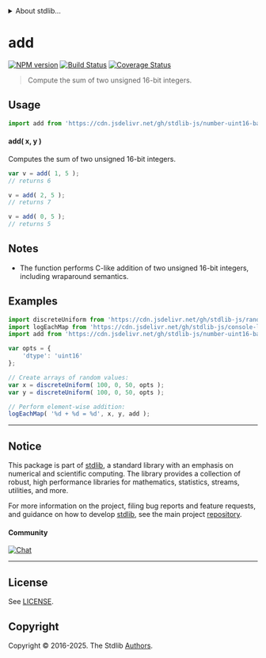 <!--

@license Apache-2.0

Copyright (c) 2025 The Stdlib Authors.

Licensed under the Apache License, Version 2.0 (the "License");
you may not use this file except in compliance with the License.
You may obtain a copy of the License at

   http://www.apache.org/licenses/LICENSE-2.0

Unless required by applicable law or agreed to in writing, software
distributed under the License is distributed on an "AS IS" BASIS,
WITHOUT WARRANTIES OR CONDITIONS OF ANY KIND, either express or implied.
See the License for the specific language governing permissions and
limitations under the License.

-->


<details>
  <summary>
    About stdlib...
  </summary>
  <p>We believe in a future in which the web is a preferred environment for numerical computation. To help realize this future, we've built stdlib. stdlib is a standard library, with an emphasis on numerical and scientific computation, written in JavaScript (and C) for execution in browsers and in Node.js.</p>
  <p>The library is fully decomposable, being architected in such a way that you can swap out and mix and match APIs and functionality to cater to your exact preferences and use cases.</p>
  <p>When you use stdlib, you can be absolutely certain that you are using the most thorough, rigorous, well-written, studied, documented, tested, measured, and high-quality code out there.</p>
  <p>To join us in bringing numerical computing to the web, get started by checking us out on <a href="https://github.com/stdlib-js/stdlib">GitHub</a>, and please consider <a href="https://opencollective.com/stdlib">financially supporting stdlib</a>. We greatly appreciate your continued support!</p>
</details>

# add

[![NPM version][npm-image]][npm-url] [![Build Status][test-image]][test-url] [![Coverage Status][coverage-image]][coverage-url] <!-- [![dependencies][dependencies-image]][dependencies-url] -->

> Compute the sum of two unsigned 16-bit integers.

<!-- Section to include introductory text. Make sure to keep an empty line after the intro `section` element and another before the `/section` close. -->

<section class="intro">

</section>

<!-- /.intro -->

<!-- Package usage documentation. -->



<section class="usage">

## Usage

```javascript
import add from 'https://cdn.jsdelivr.net/gh/stdlib-js/number-uint16-base-add@deno/mod.js';
```

#### add( x, y )

Computes the sum of two unsigned 16-bit integers.

```javascript
var v = add( 1, 5 );
// returns 6

v = add( 2, 5 );
// returns 7

v = add( 0, 5 );
// returns 5
```

</section>

<!-- /.usage -->

<!-- Package usage notes. Make sure to keep an empty line after the `section` element and another before the `/section` close. -->

<section class="notes">

## Notes

-   The function performs C-like addition of two unsigned 16-bit integers, including wraparound semantics.

</section>

<!-- /.notes -->

<!-- Package usage examples. -->

<section class="examples">

## Examples

<!-- eslint no-undef: "error" -->

```javascript
import discreteUniform from 'https://cdn.jsdelivr.net/gh/stdlib-js/random-array-discrete-uniform@deno/mod.js';
import logEachMap from 'https://cdn.jsdelivr.net/gh/stdlib-js/console-log-each-map@deno/mod.js';
import add from 'https://cdn.jsdelivr.net/gh/stdlib-js/number-uint16-base-add@deno/mod.js';

var opts = {
    'dtype': 'uint16'
};

// Create arrays of random values:
var x = discreteUniform( 100, 0, 50, opts );
var y = discreteUniform( 100, 0, 50, opts );

// Perform element-wise addition:
logEachMap( '%d + %d = %d', x, y, add );
```

</section>

<!-- /.examples -->

<!-- C interface documentation. -->



<!-- Section for related `stdlib` packages. Do not manually edit this section, as it is automatically populated. -->

<section class="related">

</section>

<!-- /.related -->

<!-- Section for all links. Make sure to keep an empty line after the `section` element and another before the `/section` close. -->


<section class="main-repo" >

* * *

## Notice

This package is part of [stdlib][stdlib], a standard library with an emphasis on numerical and scientific computing. The library provides a collection of robust, high performance libraries for mathematics, statistics, streams, utilities, and more.

For more information on the project, filing bug reports and feature requests, and guidance on how to develop [stdlib][stdlib], see the main project [repository][stdlib].

#### Community

[![Chat][chat-image]][chat-url]

---

## License

See [LICENSE][stdlib-license].


## Copyright

Copyright &copy; 2016-2025. The Stdlib [Authors][stdlib-authors].

</section>

<!-- /.stdlib -->

<!-- Section for all links. Make sure to keep an empty line after the `section` element and another before the `/section` close. -->

<section class="links">

[npm-image]: http://img.shields.io/npm/v/@stdlib/number-uint16-base-add.svg
[npm-url]: https://npmjs.org/package/@stdlib/number-uint16-base-add

[test-image]: https://github.com/stdlib-js/number-uint16-base-add/actions/workflows/test.yml/badge.svg?branch=main
[test-url]: https://github.com/stdlib-js/number-uint16-base-add/actions/workflows/test.yml?query=branch:main

[coverage-image]: https://img.shields.io/codecov/c/github/stdlib-js/number-uint16-base-add/main.svg
[coverage-url]: https://codecov.io/github/stdlib-js/number-uint16-base-add?branch=main

<!--

[dependencies-image]: https://img.shields.io/david/stdlib-js/number-uint16-base-add.svg
[dependencies-url]: https://david-dm.org/stdlib-js/number-uint16-base-add/main

-->

[chat-image]: https://img.shields.io/gitter/room/stdlib-js/stdlib.svg
[chat-url]: https://app.gitter.im/#/room/#stdlib-js_stdlib:gitter.im

[stdlib]: https://github.com/stdlib-js/stdlib

[stdlib-authors]: https://github.com/stdlib-js/stdlib/graphs/contributors

[umd]: https://github.com/umdjs/umd
[es-module]: https://developer.mozilla.org/en-US/docs/Web/JavaScript/Guide/Modules

[deno-url]: https://github.com/stdlib-js/number-uint16-base-add/tree/deno
[deno-readme]: https://github.com/stdlib-js/number-uint16-base-add/blob/deno/README.md
[umd-url]: https://github.com/stdlib-js/number-uint16-base-add/tree/umd
[umd-readme]: https://github.com/stdlib-js/number-uint16-base-add/blob/umd/README.md
[esm-url]: https://github.com/stdlib-js/number-uint16-base-add/tree/esm
[esm-readme]: https://github.com/stdlib-js/number-uint16-base-add/blob/esm/README.md
[branches-url]: https://github.com/stdlib-js/number-uint16-base-add/blob/main/branches.md

[stdlib-license]: https://raw.githubusercontent.com/stdlib-js/number-uint16-base-add/main/LICENSE

</section>

<!-- /.links -->
